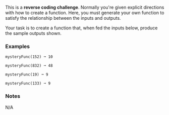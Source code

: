 This is a **reverse coding challenge**. Normally you're given explicit directions with how to create a function. Here, you must generate your own function to satisfy the relationship between the inputs and outputs.

Your task is to create a function that, when fed the inputs below, produce the sample outputs shown.


### Examples ###
    mysteryFunc(152) ➞ 10

    mysteryFunc(832) ➞ 48

    mysteryFunc(19) ➞ 9

    mysteryFunc(133) ➞ 9


### Notes ###
N/A